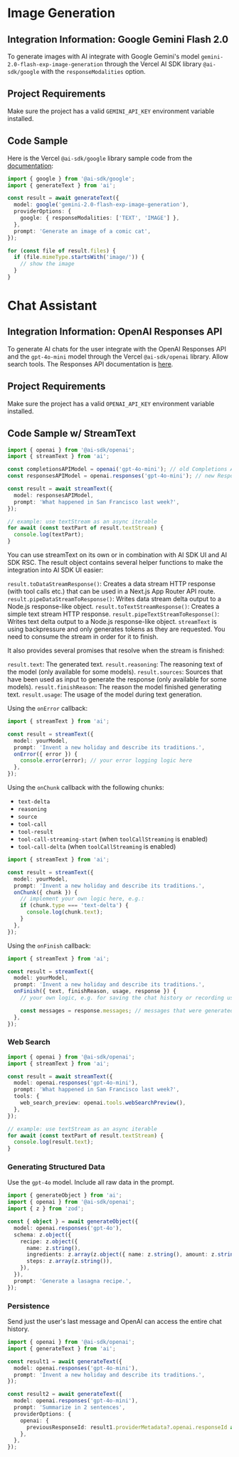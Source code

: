 # Image Generation

## Integration Information: Google Gemini Flash 2.0

To generate images with AI integrate with Google Gemini's model `gemini-2.0-flash-exp-image-generation` through the Vercel AI SDK library `@ai-sdk/google` with the `responseModalities` option.

## Project Requirements

Make sure the project has a valid `GEMINI_API_KEY` environment variable installed.

## Code Sample

Here is the Vercel `@ai-sdk/google` library sample code from the [documentation](https://sdk.vercel.ai/docs/ai-sdk-core/image-generation#generating-images-with-language-models):

```typescript
import { google } from '@ai-sdk/google';
import { generateText } from 'ai';

const result = await generateText({
  model: google('gemini-2.0-flash-exp-image-generation'),
  providerOptions: {
    google: { responseModalities: ['TEXT', 'IMAGE'] },
  },
  prompt: 'Generate an image of a comic cat',
});

for (const file of result.files) {
  if (file.mimeType.startsWith('image/')) {
    // show the image
  }
}
```

# Chat Assistant

## Integration Information: OpenAI Responses API

To generate AI chats for the user integrate with the OpenAI Responses API and the `gpt-4o-mini` model through the Vercel `@ai-sdk/openai` library. Allow search tools. The Responses API documentation is [here](https://sdk.vercel.ai/docs/guides/openai-responses).

## Project Requirements

Make sure the project has a valid `OPENAI_API_KEY` environment variable installed.

## Code Sample w/ StreamText

```typescript
import { openai } from '@ai-sdk/openai';
import { streamText } from 'ai';

const completionsAPIModel = openai('gpt-4o-mini'); // old Completions API to avoid
const responsesAPIModel = openai.responses('gpt-4o-mini'); // new Responses API to use

const result = await streamText({
  model: responsesAPIModel,
  prompt: 'What happened in San Francisco last week?',
});

// example: use textStream as an async iterable
for await (const textPart of result.textStream) {
  console.log(textPart);
}
```

You can use streamText on its own or in combination with AI SDK UI and AI SDK RSC. The result object contains several helper functions to make the integration into AI SDK UI easier:

`result.toDataStreamResponse()`: Creates a data stream HTTP response (with tool calls etc.) that can be used in a Next.js App Router API route.
`result.pipeDataStreamToResponse()`: Writes data stream delta output to a Node.js response-like object.
`result.toTextStreamResponse()`: Creates a simple text stream HTTP response.
`result.pipeTextStreamToResponse()`: Writes text delta output to a Node.js response-like object.
`streamText` is using backpressure and only generates tokens as they are requested. You need to consume the stream in order for it to finish.

It also provides several promises that resolve when the stream is finished:

`result.text`: The generated text.
`result.reasoning`: The reasoning text of the model (only available for some models).
`result.sources`: Sources that have been used as input to generate the response (only available for some models).
`result.finishReason`: The reason the model finished generating text.
`result.usage`: The usage of the model during text generation.

Using the `onError` callback:

```typescript
import { streamText } from 'ai';

const result = streamText({
  model: yourModel,
  prompt: 'Invent a new holiday and describe its traditions.',
  onError({ error }) {
    console.error(error); // your error logging logic here
  },
});
```

Using the `onChunk` callback with the following chunks:

- `text-delta`
- `reasoning`
- `source`
- `tool-call`
- `tool-result`
- `tool-call-streaming-start` (when `toolCallStreaming` is enabled)
- `tool-call-delta` (when `toolCallStreaming` is enabled)

```typescript
import { streamText } from 'ai';

const result = streamText({
  model: yourModel,
  prompt: 'Invent a new holiday and describe its traditions.',
  onChunk({ chunk }) {
    // implement your own logic here, e.g.:
    if (chunk.type === 'text-delta') {
      console.log(chunk.text);
    }
  },
});
```

Using the `onFinish` callback:

```typescript
import { streamText } from 'ai';

const result = streamText({
  model: yourModel,
  prompt: 'Invent a new holiday and describe its traditions.',
  onFinish({ text, finishReason, usage, response }) {
    // your own logic, e.g. for saving the chat history or recording usage

    const messages = response.messages; // messages that were generated
  },
});
```

### Web Search

```typescript
import { openai } from '@ai-sdk/openai';
import { streamText } from 'ai';

const result = await streamText({
  model: openai.responses('gpt-4o-mini'),
  prompt: 'What happened in San Francisco last week?',
  tools: {
    web_search_preview: openai.tools.webSearchPreview(),
  },
});

// example: use textStream as an async iterable
for await (const textPart of result.textStream) {
  console.log(result.text);
}
```

### Generating Structured Data

Use the `gpt-4o` model. Include all raw data in the prompt.

```typescript
import { generateObject } from 'ai';
import { openai } from '@ai-sdk/openai';
import { z } from 'zod';

const { object } = await generateObject({
  model: openai.responses('gpt-4o'),
  schema: z.object({
    recipe: z.object({
      name: z.string(),
      ingredients: z.array(z.object({ name: z.string(), amount: z.string() })),
      steps: z.array(z.string()),
    }),
  }),
  prompt: 'Generate a lasagna recipe.',
});
```

### Persistence

Send just the user's last message and OpenAI can access the entire chat history.

```typescript
import { openai } from '@ai-sdk/openai';
import { generateText } from 'ai';

const result1 = await generateText({
  model: openai.responses('gpt-4o-mini'),
  prompt: 'Invent a new holiday and describe its traditions.',
});

const result2 = await generateText({
  model: openai.responses('gpt-4o-mini'),
  prompt: 'Summarize in 2 sentences',
  providerOptions: {
    openai: {
      previousResponseId: result1.providerMetadata?.openai.responseId as string,
    },
  },
});
```
